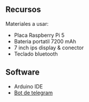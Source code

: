 ## Recursos
Materiales a usar:
* Placa Raspberry Pi 5
* Bateria portatil 7200 mAh
* 7 inch ips display & conector
* Teclado bluetooth
  
## Software
* Arduino IDE
* [Bot de telegram](https://web.telegram.org/k/#@BotFather)
